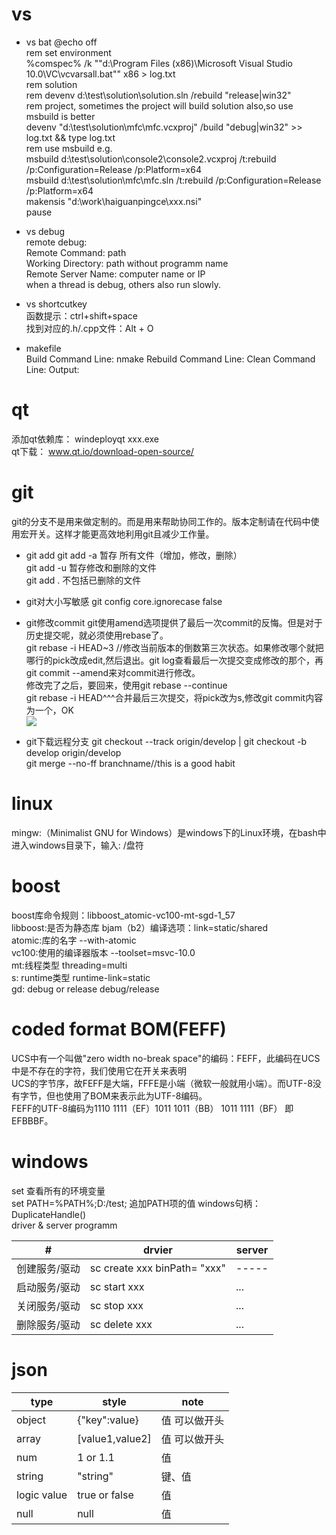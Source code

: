 # vs
* vs bat
 @echo off  
 rem set environment  
 %comspec% /k ""d:\Program Files (x86)\Microsoft Visual Studio 10.0\VC\vcvarsall.bat"" x86 > log.txt  
 rem solution  
 rem devenv d:\test\solution\solution.sln /rebuild "release|win32"  
 rem project, sometimes the project will build solution also,so use msbuild is better  
 devenv "d:\test\solution\mfc\mfc.vcxproj" /build "debug|win32" >> log.txt && type log.txt  
 rem use msbuild e.g.  
 msbuild d:\test\solution\console2\console2.vcxproj /t:rebuild /p:Configuration=Release /p:Platform=x64  
 msbuild d:\test\solution\mfc\mfc.sln /t:rebuild /p:Configuration=Release /p:Platform=x64  
 makensis "d:\work\haiguanpingce\xxx.nsi"  
 pause  

* vs debug  
  remote debug:  
  Remote Command: path  
  Working Directory: path without programm name  
  Remote Server Name: computer name or IP  
  when a thread is debug, others also run slowly.  

* vs  shortcutkey  
  函数提示：ctrl+shift+space  
  找到对应的.h/.cpp文件：Alt + O  
  
* makefile  
  Build Command Line: nmake
  Rebuild Command Line: 
  Clean Command Line:
  Output:


# qt
添加qt依赖库： windeployqt xxx.exe  
qt下载： www.qt.io/download-open-source/

# git

git的分支不是用来做定制的。而是用来帮助协同工作的。版本定制请在代码中使用宏开关。这样才能更高效地利用git且减少工作量。
* git add
 git add -a 暂存 所有文件（增加，修改，删除）  
 git add -u 暂存修改和删除的文件  
 git add . 不包括已删除的文件  

* git对大小写敏感
 git config core.ignorecase false  

* git修改commit
 git使用amend选项提供了最后一次commit的反悔。但是对于历史提交呢，就必须使用rebase了。  
 git rebase -i HEAD~3 //修改当前版本的倒数第三次状态。如果修改哪个就把哪行的pick改成edit,然后退出。git log查看最后一次提交变成修改的那个，再git commit --amend来对commit进行修改。  
 修改完了之后，要回来，使用git rebase --continue  
 git rebase -i HEAD^^^合并最后三次提交，将pick改为s,修改git commit内容为一个，OK  
 ![](https://github.com/atlantiswang/picture/blob/master/rebase.png)  

* git下载远程分支
 git checkout --track origin/develop | git checkout -b develop origin/develop  
 git merge --no-ff branchname//this is a good habit  
 
# linux
mingw:（Minimalist GNU for Windows）是windows下的Linux环境，在bash中进入windows目录下，输入: /盘符

# boost
 boost库命令规则：libboost_atomic-vc100-mt-sgd-1_57  
 libboost:是否为静态库 bjam（b2）编译选项：link=static/shared  
 atomic:库的名字  --with-atomic  
 vc100:使用的编译器版本  --toolset=msvc-10.0  
 mt:线程类型 threading=multi  
 s: runtime类型 runtime-link=static  
 gd: debug or release debug/release  

# coded format BOM(FEFF)
UCS中有一个叫做"zero width no-break space"的编码：FEFF，此编码在UCS中是不存在的字符，我们使用它在开关来表明  
UCS的字节序，故FEFF是大端，FFFE是小端（微软一般就用小端）。而UTF-8没有字节，但也使用了BOM来表示此为UTF-8编码。  
FEFF的UTF-8编码为1110 1111（EF）1011 1011（BB） 1011 1111（BF）
即EFBBBF。

# windows
set 查看所有的环境变量  
set PATH=%PATH%;D:/test; 追加PATH项的值 
windows句柄： 
DuplicateHandle()  
driver & server programm

| #             | drvier        | server|
| ------------- | ------------- | ----- |
| 创建服务/驱动 | sc create xxx binPath= "xxx" | ----- |
| 启动服务/驱动 | sc start xxx  | ...   |
| 关闭服务/驱动 | sc stop  xxx  | ...   |
| 删除服务/驱动 | sc delete xxx | ...   |

# json

| type          | style         | note  |
| ------------- | ------------- | ----- |
| object        | {"key":value} | 值 可以做开头 |
| array         | [value1,value2]| 值 可以做开头 | 
| num           | 1 or 1.1      | 值  |
| string        | "string"      | 键、值 |
| logic value   | true or false | 值 |
| null          | null          | 值 |